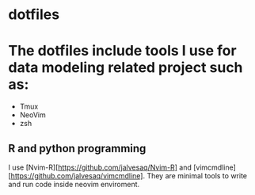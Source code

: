 # dotfiles
# The dotfiles include tools I use for data modeling related project such as:
* Tmux
* NeoVim
* zsh

## R and python programming
I use [Nvim-R][https://github.com/jalvesaq/Nvim-R] and [vimcmdline][https://github.com/jalvesaq/vimcmdline].
They are minimal tools to write and run code inside neovim enviroment.  
